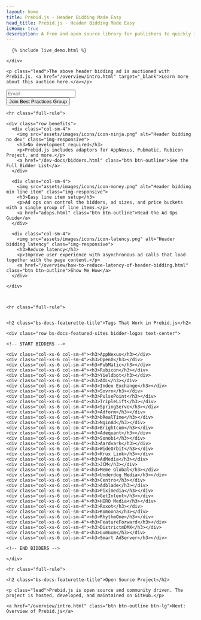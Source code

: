 ```yaml
---
layout: home
title: Prebid.js - Header Bidding Made Easy
head_title: Prebid.js - Header Bidding Made Easy
isHome: true
description: A free and open source library for publishers to quickly implement header bidding
---
```


<a name="pb-home-live-demo"></a>

<div class="row">
    <div class="col-sm-10 col-sm-offset-1 text-center">

      {% include live_demo.html %}

    </div>
</div>

<div class="bs-docs-featurette pb-home pb-docs">

    <p class="lead">The above header bidding ad is auctioned with Prebid.js. <a href="/overview/intro.html" target="_blank">Learn more about this auction here.</a></p>

<div class="form-inline">
  <div class="form-group form-group-lg">
    <input type="text" class="form-control" id="email-field" placeholder="Email" required>
  </div>
  <div class="form-group">
    <button class="btn btn-outline btn-lg" id="submit-email" onclick="submitEmail()">Join Best Practices Group</button>
  </div>        
</div>

    <hr class="full-rule">

    <div class="row benefits">
      <div class="col-sm-4">
        <img src="assets/images/icons/icon-ninja.png" alt="Header bidding no dev" class="img-responsive">
        <h3>No development required</h3>
        <p>Prebid.js includes adaptors for AppNexus, Pubmatic, Rubicon Project, and more.</p>
        <a href="/dev-docs/bidders.html" class="btn btn-outline">See the Full Bidder List</a>
      </div>

      <div class="col-sm-4">
        <img src="assets/images/icons/icon-money.png" alt="Header bidding min line item" class="img-responsive">
        <h3>Easy line item setup</h3>
        <p>Ad ops can control the bidders, ad sizes, and price buckets with a single group of line items.</p>
        <a href="adops.html" class="btn btn-outline">Read the Ad Ops Guide</a>
      </div>

      <div class="col-sm-4">
        <img src="assets/images/icons/icon-latency.png" alt="Header bidding latency" class="img-responsive">
        <h3>Reduce latency</h3>
        <p>Improve user experience with asynchronous ad calls that load together with the page content.</p>
        <a href="/overview/how-to-reduce-latency-of-header-bidding.html" class="btn btn-outline">Show Me How</a>
      </div>

    </div>



    <hr class="full-rule">


    <h2 class="bs-docs-featurette-title">Tags That Work in Prebid.js</h2>

    <div class="row bs-docs-featured-sites bidder-logos text-center">

    <!-- START BIDDERS -->

    <div class="col-xs-6 col-sm-4"><h3>AppNexus</h3></div>
    <div class="col-xs-6 col-sm-4"><h3>OpenX</h3></div>
    <div class="col-xs-6 col-sm-4"><h3>PubMatic</h3></div>
    <div class="col-xs-6 col-sm-4"><h3>Rubicon</h3></div>
    <div class="col-xs-6 col-sm-4"><h3>Yieldbot</h3></div>
    <div class="col-xs-6 col-sm-4"><h3>AOL</h3></div>
    <div class="col-xs-6 col-sm-4"><h3>Index Exchange</h3></div>
    <div class="col-xs-6 col-sm-4"><h3>Sovrn</h3></div>
    <div class="col-xs-6 col-sm-4"><h3>PulsePoint</h3></div>
    <div class="col-xs-6 col-sm-4"><h3>TripleLift</h3></div>
    <div class="col-xs-6 col-sm-4"><h3>SpringServe</h3></div>
    <div class="col-xs-6 col-sm-4"><h3>Adform</h3></div>
    <div class="col-xs-6 col-sm-4"><h3>bRealTime</h3></div>
    <div class="col-xs-6 col-sm-4"><h3>NginAd</h3></div>
    <div class="col-xs-6 col-sm-4"><h3>Brightcom</h3></div>
    <div class="col-xs-6 col-sm-4"><h3>Adequant</h3></div>
    <div class="col-xs-6 col-sm-4"><h3>Sonobi</h3></div>
    <div class="col-xs-6 col-sm-4"><h3>Aardvark</h3></div>
    <div class="col-xs-6 col-sm-4"><h3>WideOrbit</h3></div>
    <div class="col-xs-6 col-sm-4"><h3>Krux Link</h3></div>
    <div class="col-xs-6 col-sm-4"><h3>AdMedia</h3></div>
    <div class="col-xs-6 col-sm-4"><h3>JCM</h3></div>
    <div class="col-xs-6 col-sm-4"><h3>Meme Global</h3></div>
    <div class="col-xs-6 col-sm-4"><h3>Underdog Media</h3></div>
    <div class="col-xs-6 col-sm-4"><h3>Centro</h3></div>
    <div class="col-xs-6 col-sm-4"><h3>Adblade</h3></div>
    <div class="col-xs-6 col-sm-4"><h3>Piximedia</h3></div>
    <div class="col-xs-6 col-sm-4"><h3>GetIntent</h3></div>
    <div class="col-xs-6 col-sm-4"><h3>HIRO Media</h3></div>
    <div class="col-xs-6 col-sm-4"><h3>Roxot</h3></div>
    <div class="col-xs-6 col-sm-4"><h3>Komoona</h3></div>
    <div class="col-xs-6 col-sm-4"><h3>RhythmOne</h3></div>
    <div class="col-xs-6 col-sm-4"><h3>FeatureForward</h3></div>
    <div class="col-xs-6 col-sm-4"><h3>DistrictmDMX</h3></div>
    <div class="col-xs-6 col-sm-4"><h3>GumGum</h3></div>
    <div class="col-xs-6 col-sm-4"><h3>Smart AdServer</h3></div>

    <!-- END BIDDERS -->
    
    </div>

    <hr class="full-rule">

    <h2 class="bs-docs-featurette-title">Open Source Project</h2>

    <p class="lead">Prebid.js is open source and community driven. The project is hosted, developed, and maintained on GitHub.</p>

    <a href="/overview/intro.html" class="btn btn-outline btn-lg">Next: Overview of Prebid.js</a>

</div>
